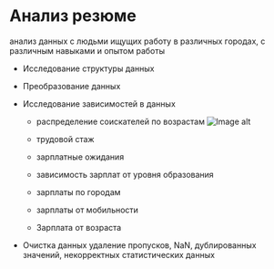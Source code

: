 # Анализ резюме
анализ данных с людьми ищущих работу в различных городах, с различным навыками и опытом работы

* Исследование структуры данных
* Преобразование данных
* Исследование зависимостей в данных
  * распределение соискателей по возрастам
    ![Image alt](https://github.com/mokko-okko/HW_HH/main/IMG/image.png)
    
    
  * трудовой стаж
  * зарплатные ожидания
  * зависимость зарплат от уровня образования
  * зарплаты по городам
  * зарплаты от мобильности
  * Зарплата от возраста 
  
* Очистка данных
удаление пропусков, NaN, дублированных значений,  некорректных статистических данных  


